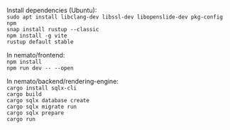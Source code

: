Install dependencies (Ubuntu):  
`sudo apt install libclang-dev libssl-dev libopenslide-dev pkg-config npm`  
`snap install rustup --classic`  
`npm install -g vite`  
`rustup default stable`

In nemato/frontend:  
`npm install`  
`npm run dev -- --open`

In nemato/backend/rendering-engine:  
`cargo install sqlx-cli`  
`cargo build`  
`cargo sqlx database create`  
`cargo sqlx migrate run`  
`cargo sqlx prepare`  
`cargo run`
